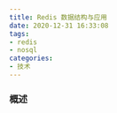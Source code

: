 ```yaml
---
title: Redis 数据结构与应用
date: 2020-12-31 16:33:08
tags:
- redis
- nosql
categories:
- 技术
---
```


### 概述

